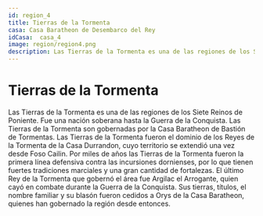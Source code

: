 ```yaml
---
id: region_4
title: Tierras de la Tormenta
casa: Casa Baratheon de Desembarco del Rey
idCasa:  casa_4
image: region/region4.png
description: Las Tierras de la Tormenta es una de las regiones de los Siete Reinos de Poniente. Fue una nación soberana hasta la Guerra de la Conquista. Las Tierras de la Tormenta son gobernadas por la Casa Baratheon de Bastión de Tormentas...
---
```


#  Tierras de la Tormenta

Las Tierras de la Tormenta es una de las regiones de los Siete Reinos de Poniente. Fue una nación soberana hasta la Guerra de la Conquista. Las Tierras de la Tormenta son gobernadas por la Casa Baratheon de Bastión de Tormentas.
Las Tierras de la Tormenta fueron el dominio de los Reyes de la Tormenta de la Casa Durrandon, cuyo territorio se extendió una vez desde Foso Cailin. Por miles de años las Tierras de la Tormenta fueron la primera línea defensiva contra las incursiones dornienses, por lo que tienen fuertes tradiciones marciales y una gran cantidad de fortalezas.
El último Rey de la Tormenta que gobernó el área fue Argilac el Arrogante, quien cayó en combate durante la Guerra de la Conquista. Sus tierras, títulos, el nombre familiar y su blasón fueron cedidos a Orys de la Casa Baratheon, quienes han gobernado la región desde entonces.



